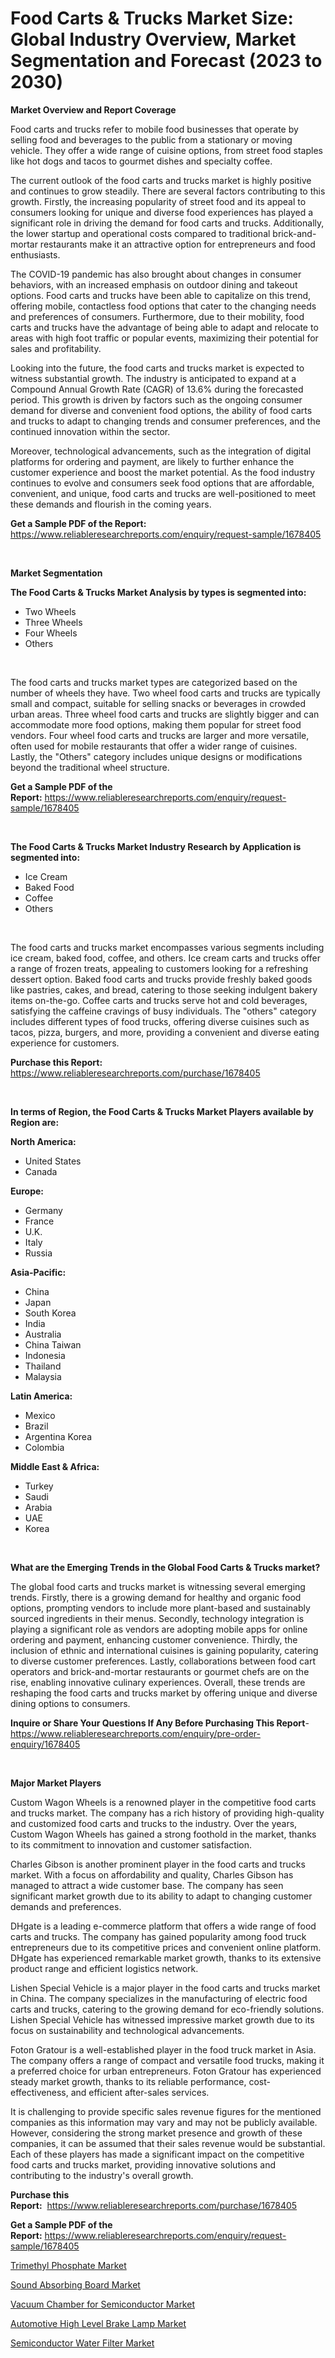 <p><h1>Food Carts & Trucks Market Size: Global Industry Overview, Market Segmentation and Forecast (2023 to 2030)</h1></p><p><strong>Market Overview and Report Coverage</strong></p>
<p><p>Food carts and trucks refer to mobile food businesses that operate by selling food and beverages to the public from a stationary or moving vehicle. They offer a wide range of cuisine options, from street food staples like hot dogs and tacos to gourmet dishes and specialty coffee.</p><p>The current outlook of the food carts and trucks market is highly positive and continues to grow steadily. There are several factors contributing to this growth. Firstly, the increasing popularity of street food and its appeal to consumers looking for unique and diverse food experiences has played a significant role in driving the demand for food carts and trucks. Additionally, the lower startup and operational costs compared to traditional brick-and-mortar restaurants make it an attractive option for entrepreneurs and food enthusiasts.</p><p>The COVID-19 pandemic has also brought about changes in consumer behaviors, with an increased emphasis on outdoor dining and takeout options. Food carts and trucks have been able to capitalize on this trend, offering mobile, contactless food options that cater to the changing needs and preferences of consumers. Furthermore, due to their mobility, food carts and trucks have the advantage of being able to adapt and relocate to areas with high foot traffic or popular events, maximizing their potential for sales and profitability.</p><p>Looking into the future, the food carts and trucks market is expected to witness substantial growth. The industry is anticipated to expand at a Compound Annual Growth Rate (CAGR) of 13.6% during the forecasted period. This growth is driven by factors such as the ongoing consumer demand for diverse and convenient food options, the ability of food carts and trucks to adapt to changing trends and consumer preferences, and the continued innovation within the sector.</p><p>Moreover, technological advancements, such as the integration of digital platforms for ordering and payment, are likely to further enhance the customer experience and boost the market potential. As the food industry continues to evolve and consumers seek food options that are affordable, convenient, and unique, food carts and trucks are well-positioned to meet these demands and flourish in the coming years.</p></p>
<p><strong>Get a Sample PDF of the Report:</strong> <a href="https://www.reliableresearchreports.com/enquiry/request-sample/1678405">https://www.reliableresearchreports.com/enquiry/request-sample/1678405</a></p>
<p>&nbsp;</p>
<p><strong>Market Segmentation</strong></p>
<p><strong>The Food Carts & Trucks Market Analysis by types is segmented into:</strong></p>
<p><ul><li>Two Wheels</li><li>Three Wheels</li><li>Four Wheels</li><li>Others</li></ul></p>
<p>&nbsp;</p>
<p><p>The food carts and trucks market types are categorized based on the number of wheels they have. Two wheel food carts and trucks are typically small and compact, suitable for selling snacks or beverages in crowded urban areas. Three wheel food carts and trucks are slightly bigger and can accommodate more food options, making them popular for street food vendors. Four wheel food carts and trucks are larger and more versatile, often used for mobile restaurants that offer a wider range of cuisines. Lastly, the "Others" category includes unique designs or modifications beyond the traditional wheel structure.</p></p>
<p><strong>Get a Sample PDF of the Report:</strong>&nbsp;<a href="https://www.reliableresearchreports.com/enquiry/request-sample/1678405">https://www.reliableresearchreports.com/enquiry/request-sample/1678405</a></p>
<p>&nbsp;</p>
<p><strong>The Food Carts & Trucks Market Industry Research by Application is segmented into:</strong></p>
<p><ul><li>Ice Cream</li><li>Baked Food</li><li>Coffee</li><li>Others</li></ul></p>
<p>&nbsp;</p>
<p><p>The food carts and trucks market encompasses various segments including ice cream, baked food, coffee, and others. Ice cream carts and trucks offer a range of frozen treats, appealing to customers looking for a refreshing dessert option. Baked food carts and trucks provide freshly baked goods like pastries, cakes, and bread, catering to those seeking indulgent bakery items on-the-go. Coffee carts and trucks serve hot and cold beverages, satisfying the caffeine cravings of busy individuals. The "others" category includes different types of food trucks, offering diverse cuisines such as tacos, pizza, burgers, and more, providing a convenient and diverse eating experience for customers.</p></p>
<p><strong>Purchase this Report:</strong>&nbsp; <a href="https://www.reliableresearchreports.com/purchase/1678405">https://www.reliableresearchreports.com/purchase/1678405</a></p>
<p>&nbsp;</p>
<p><strong>In terms of Region, the Food Carts & Trucks Market Players available by Region are:</strong></p>
<p>
    <p> <strong> North America: </strong>
        <ul>
            <li>United States</li>
            <li>Canada</li>
        </ul>
        </p> 
    <p> <strong> Europe: </strong>
        <ul>
            <li>Germany</li>
            <li>France</li>
            <li>U.K.</li>
            <li>Italy</li>
            <li>Russia</li>
        </ul>
        </p> 
    <p> <strong> Asia-Pacific: </strong>
        <ul>
            <li>China</li>
            <li>Japan</li>
            <li>South Korea</li>
            <li>India</li>
            <li>Australia</li>
            <li>China Taiwan</li>
            <li>Indonesia</li>
            <li>Thailand</li>
            <li>Malaysia</li>
        </ul>
        </p> 
    <p> <strong> Latin America: </strong>
        <ul>
            <li>Mexico</li>
            <li>Brazil</li>
            <li>Argentina Korea</li>
            <li>Colombia</li>
        </ul>
        </p> 
    <p> <strong> Middle East & Africa: </strong>
        <ul>
            <li>Turkey</li>
            <li>Saudi</li>
            <li>Arabia</li>
            <li>UAE</li>
            <li>Korea</li>
        </ul>
    </p>
    </p>
<p>&nbsp;</p>
<p><strong>What are the Emerging Trends in the Global Food Carts & Trucks market?</strong></p>
<p><p>The global food carts and trucks market is witnessing several emerging trends. Firstly, there is a growing demand for healthy and organic food options, prompting vendors to include more plant-based and sustainably sourced ingredients in their menus. Secondly, technology integration is playing a significant role as vendors are adopting mobile apps for online ordering and payment, enhancing customer convenience. Thirdly, the inclusion of ethnic and international cuisines is gaining popularity, catering to diverse customer preferences. Lastly, collaborations between food cart operators and brick-and-mortar restaurants or gourmet chefs are on the rise, enabling innovative culinary experiences. Overall, these trends are reshaping the food carts and trucks market by offering unique and diverse dining options to consumers.</p></p>
<p><strong>Inquire or Share Your Questions If Any Before Purchasing This Report</strong>- <a href="https://www.reliableresearchreports.com/enquiry/pre-order-enquiry/1678405">https://www.reliableresearchreports.com/enquiry/pre-order-enquiry/1678405</a></p>
<p>&nbsp;</p>
<p><strong>Major Market Players</strong></p>
<p><p>Custom Wagon Wheels is a renowned player in the competitive food carts and trucks market. The company has a rich history of providing high-quality and customized food carts and trucks to the industry. Over the years, Custom Wagon Wheels has gained a strong foothold in the market, thanks to its commitment to innovation and customer satisfaction.</p><p>Charles Gibson is another prominent player in the food carts and trucks market. With a focus on affordability and quality, Charles Gibson has managed to attract a wide customer base. The company has seen significant market growth due to its ability to adapt to changing customer demands and preferences.</p><p>DHgate is a leading e-commerce platform that offers a wide range of food carts and trucks. The company has gained popularity among food truck entrepreneurs due to its competitive prices and convenient online platform. DHgate has experienced remarkable market growth, thanks to its extensive product range and efficient logistics network.</p><p>Lishen Special Vehicle is a major player in the food carts and trucks market in China. The company specializes in the manufacturing of electric food carts and trucks, catering to the growing demand for eco-friendly solutions. Lishen Special Vehicle has witnessed impressive market growth due to its focus on sustainability and technological advancements.</p><p>Foton Gratour is a well-established player in the food truck market in Asia. The company offers a range of compact and versatile food trucks, making it a preferred choice for urban entrepreneurs. Foton Gratour has experienced steady market growth, thanks to its reliable performance, cost-effectiveness, and efficient after-sales services.</p><p>It is challenging to provide specific sales revenue figures for the mentioned companies as this information may vary and may not be publicly available. However, considering the strong market presence and growth of these companies, it can be assumed that their sales revenue would be substantial. Each of these players has made a significant impact on the competitive food carts and trucks market, providing innovative solutions and contributing to the industry's overall growth.</p></p>
<p><strong>Purchase this Report:</strong>&nbsp;&nbsp;<a href="https://www.reliableresearchreports.com/purchase/1678405">https://www.reliableresearchreports.com/purchase/1678405</a></p>
<p></p>
<p><strong>Get a Sample PDF of the Report:</strong>&nbsp;<a href="https://www.reliableresearchreports.com/enquiry/request-sample/1678405">https://www.reliableresearchreports.com/enquiry/request-sample/1678405</a></p>
<p><p><a href="https://medium.com/@cletaturner879789/trimethyl-phosphate-market-size-growth-forecast-2023-2030-ee72823d2a9e">Trimethyl Phosphate Market</a></p><p><a href="https://medium.com/@drakesporer988/sound-absorbing-board-market-size-growth-forecast-2023-2030-1b39bede40c5">Sound Absorbing Board Market</a></p><p><a href="https://www.linkedin.com/pulse/vacuum-chamber-semiconductor-market-challenges-opportunities/">Vacuum Chamber for Semiconductor Market</a></p><p><a href="https://www.linkedin.com/pulse/automotive-high-level-brake-lamp-market-research-report/">Automotive High Level Brake Lamp Market</a></p><p><a href="https://www.linkedin.com/pulse/semiconductor-water-filter-market-insights-players-forecast/">Semiconductor Water Filter Market</a></p></p>